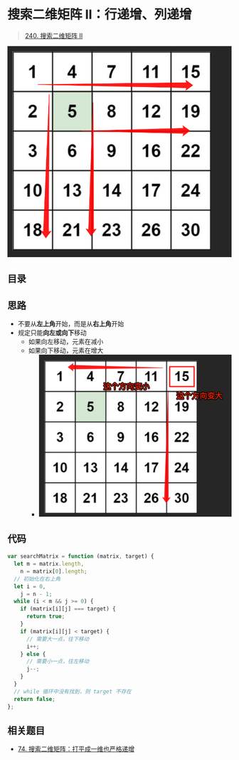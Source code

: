 
# 搜索二维矩阵 II：行递增、列递增


>  [240. 搜索二维矩阵 II](https://leetcode.cn/problems/search-a-2d-matrix-ii/)


![图片&文件](./files/20250114-2.png)


## 目录
<!-- toc -->
 ## 思路 

- 不要从**左上角**开始，而是从**右上角**开始
- 规定只能**向左或向下**移动
	- 如果向左移动，元素在减小
	- 如果向下移动，元素在增大
		- ![图片&文件](./files/20250114-3.png)

## 代码

```javascript
var searchMatrix = function (matrix, target) {
  let m = matrix.length,
    n = matrix[0].length;
  // 初始化在右上角
  let i = 0,
    j = n - 1;
  while (i < m && j >= 0) {
    if (matrix[i][j] === target) {
      return true;
    }
    if (matrix[i][j] < target) {
      // 需要大一点，往下移动
      i++;
    } else {
      // 需要小一点，往左移动
      j--;
    }
  }
  // while 循环中没有找到，则 target 不存在
  return false;
};

```

## 相关题目

- [74. 搜索二维矩阵：打平成一维也严格递增](/post/3Jmwg3WU.html)